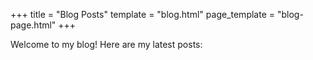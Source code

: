 +++
title = "Blog Posts" 
template = "blog.html" 
page_template = "blog-page.html" 
+++


Welcome to my blog! Here are my latest posts: